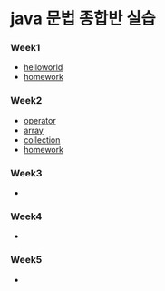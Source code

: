 # java 문법 종합반 실습

### Week1
- [helloworld](https://github.com/everydayspring/java-study/tree/master/src/week01)
- [homework](https://github.com/everydayspring/java-study/tree/master/src/week01/homework)

### Week2
- [operator](https://github.com/everydayspring/java-study/tree/master/src/week02/Operator)
- [array](https://github.com/everydayspring/java-study/tree/master/src/week02/array)
- [collection](https://github.com/everydayspring/java-study/tree/master/src/week02/collection)
- [homework](https://github.com/everydayspring/java-study/tree/master/src/week02/homework)

### Week3
- []()

### Week4
- []()

### Week5
- []()